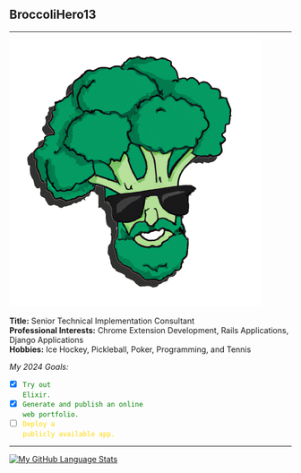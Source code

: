 <h2>BroccoliHero13</h2>
<hr/>

<img src="https://github.com/broccolihero13/broccolihero13/blob/main/embed_glasses.png?raw=true" width="450"> 


**Title:** Senior Technical Implementation Consultant  
**Professional Interests:** Chrome Extension Development, Rails Applications, Django Applications  
**Hobbies:** Ice Hockey, Pickleball, Poker, Programming, and Tennis  

*My 2024 Goals:* 
* [x] <code style="color : green">Try out Elixir.</code>
* [x] <code style="color : green">Generate and publish an online web portfolio.</code>
* [ ] <code style="color : gold">Deploy a publicly available app.</code>
---
[![My GitHub Language Stats](https://github-readme-stats.vercel.app/api/top-langs/?username=broccolihero13&hide=procfile,coffeescript,css,scss,html&langs_count=5&theme=tokyonight)]()

